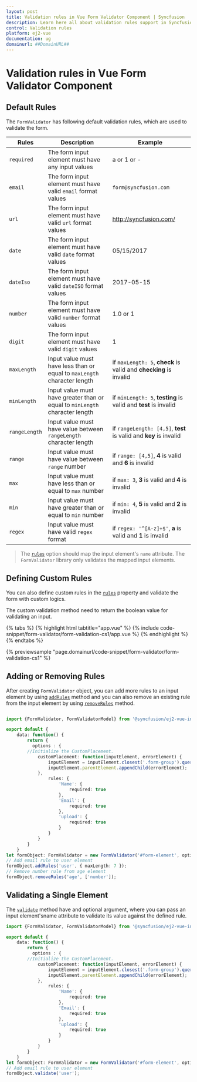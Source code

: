```yaml
---
layout: post
title: Validation rules in Vue Form Validator Component | Syncfusion
description: Learn here all about validation rules support in Syncfusion Essential Vue Form Validator component, it's elements and more.
control: Validation rules 
platform: ej2-vue
documentation: ug
domainurl: ##DomainURL##
---
```


# Validation rules in Vue Form Validator Component

## Default Rules

The `FormValidator` has following default validation rules, which are used to validate the form.

| Rules | Description | Example |
| ------------- | ------------- | ------------- |
| `required` | The form input element must have any input values | a or 1 or - |
| `email` | The form input element must have valid `email` format values | `form@syncfusion.com` |
| `url` | The form input element must have valid `url` format values | <http://syncfusion.com/> |
| `date` | The form input element must have valid `date` format values | 05/15/2017 |
| `dateIso` | The form input element must have valid `dateISO` format values | 2017-05-15 |
| `number` | The form input element must have valid `number` format values | 1.0 or 1 |
| `digit` | The form input element must have valid `digit` values | 1 |
| `maxLength` | Input value must have less than or equal to `maxLength` character length | if `maxLength: 5`, **check** is valid and **checking** is invalid |
| `minLength` | Input value must have greater than or equal to `minLength` character length | if `minLength: 5`, **testing** is valid and **test** is invalid |
| `rangeLength` | Input value must have value between `rangeLength` character length | if `rangeLength: [4,5]`, **test** is valid and **key** is invalid |
| `range` | Input value must have value between `range` number | if `range: [4,5]`, **4** is valid and **6** is invalid |
| `max` | Input value must have less than or equal to `max` number | if `max: 3`, **3** is valid and **4** is invalid |
| `min` | Input value must have greater than or equal to `min` number | if `min: 4`, **5** is valid and **2** is invalid |
| `regex` | Input value must have valid `regex` format | if `regex: '^[A-z]+$'`, **a** is valid and **1** is invalid |

> The [`rules`](https://ej2.syncfusion.com/documentation/api/form-validator/#rules) option should map the input element's `name` attribute.
> The `FormValidator` library only validates the mapped input elements.

## Defining Custom Rules

You can also define custom rules in the [`rules`](https://ej2.syncfusion.com/documentation/api/form-validator/#rules) property and validate the form with custom logics.

The custom validation method need to return the boolean value for validating an input.

{% tabs %}
{% highlight html tabtitle="app.vue" %}
{% include code-snippet/form-validator/form-validation-cs1/app.vue %}
{% endhighlight %}
{% endtabs %}
        
{% previewsample "page.domainurl/code-snippet/form-validator/form-validation-cs1" %}

## Adding or Removing Rules

After creating `FormValidator` object, you can add more rules to an input element by using [`addRules`](https://ej2.syncfusion.com/documentation/api/form-validator/#addrules) method and you can also remove an existing rule from the input element by using [`removeRules`](https://ej2.syncfusion.com/documentation/api/form-validator/#removerules) method.

```ts

import {FormValidator, FormValidatorModel} from '@syncfusion/ej2-vue-inputs';

export default {
    data: function() {
        return {
          options : {
        //Initialize the CustomPlacement.
            customPlacement: function(inputElement, errorElement) {
                inputElement = inputElement.closest('.form-group').querySelector('.error');
                inputElement.parentElement.appendChild(errorElement);
            },
                rules: {
                    'Name': {
                        required: true
                    },
                    'Email': {
                        required: true
                    },
                    'upload': {
                        required: true
                    }
                }
            }
        }
    }
let formObject: FormValidator = new FormValidator('#form-element', options);
// Add email rule to user element
formObject.addRules('user', { maxLength: 7 });
// Remove number rule from age element
formObject.removeRules('age', ['number']);
```

## Validating a Single Element

The [`validate`](https://ej2.syncfusion.com/documentation/api/form-validator/#validate) method have and optional argument, where you can pass an input element'sname attribute to validate its value against the defined rule.

```ts
import {FormValidator, FormValidatorModel} from '@syncfusion/ej2-vue-inputs';

export default {
    data: function() {
        return {
          options : {
        //Initialize the CustomPlacement.
            customPlacement: function(inputElement, errorElement) {
                inputElement = inputElement.closest('.form-group').querySelector('.error');
                inputElement.parentElement.appendChild(errorElement);
            },
                rules: {
                    'Name': {
                        required: true
                    },
                    'Email': {
                        required: true
                    },
                    'upload': {
                        required: true
                    }
                }
            }
        }
    }
let formObject: FormValidator = new FormValidator('#form-element', options);
// Add email rule to user element
formObject.validate('user');

```